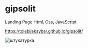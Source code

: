 # gipsolit
Landing Page Html, Css, JavaScript

https://tolebijaksybai.github.io/gipsolit/

![штукатурка](https://user-images.githubusercontent.com/52714747/91189247-08ba2300-e714-11ea-98c0-f69f59cbbf83.jpg)
